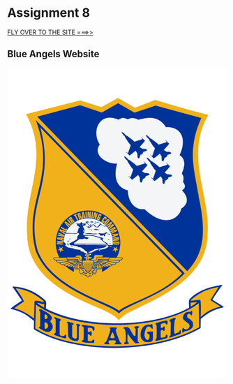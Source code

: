 # Assignment 8
[FLY OVER TO THE SITE ===>>](https://bridgerfiore.github.io/MART341-WebDesign/Assignment_08/)
## Blue Angels Website
![Blue Angel Insignia](./Images/800px-Blue_Angels_Insignia.svg.png)